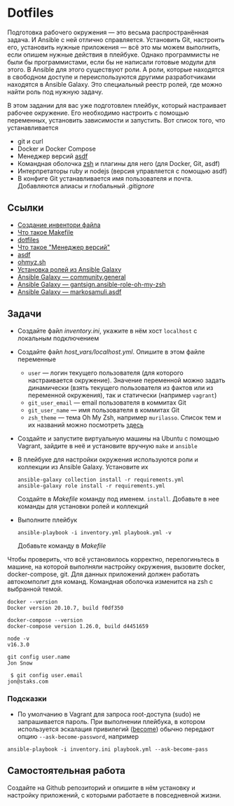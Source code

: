 # Dotfiles

Подготовка рабочего окружения — это весьма распространённая задача. И Ansible с ней отлично справляется. Установить Git, настроить его, установить нужные приложения — всё это мы можем выполнить, если опишем нужные действия в плейбуке. Однако программисты не были бы программистами, если бы не написали готовые модули для этого. В Ansible для этого существуют роли. А роли, которые находятся в свободном доступе и переиспользуются другими разработчиками находятся в Ansible Galaxy. Это специальный реестр ролей, где можно найти роль под нужную задачу.

В этом задании для вас уже подготовлен плейбук, который настраивает рабочее окружение. Его необходимо настроить с помощью переменных, установить зависимости и запустить. Вот список того, что устанавливается

* git и curl
* Docker и Docker Compose
* Менеджер версий [asdf](https://asdf-vm.com/)
* Командная оболочка [zsh](https://www.zsh.org/) и плагины для него (для Docker, Git, asdf)
* Интерпретаторы ruby и nodejs (версия управляется с помощью asdf)
* В конфиге Git устанавливается имя пользователя и почта. Добавляются алиасы и глобальный *.gitignore*

## Ссылки

* [Создание инвентори файла](https://docs.ansible.com/ansible/latest/user_guide/intro_inventory.html#assigning-a-variable-to-one-machine-host-variables)
* [Что такое Makefile](https://guides.hexlet.io/makefile-as-task-runner/)
* [dotfiles]( https://github.com/mokevnin/dotfiles)
* [Что такое "Менеджер версий"](https://guides.hexlet.io/version_managers)
* [asdf](https://asdf-vm.com/#/core-manage-asdf)
* [ohmyz.sh](https://ohmyz.sh/)
* [Установка ролей из Ansible Galaxy](https://galaxy.ansible.com/docs/using/installing.html)
* [Ansible Galaxy — community.general](https://galaxy.ansible.com/community/general)
* [Ansible Galaxy — gantsign.ansible-role-oh-my-zsh](https://galaxy.ansible.com/community/general)
* [Ansible Galaxy — markosamuli.asdf](https://galaxy.ansible.com/markosamuli/asdf)

## Задачи

* Создайте файл *inventory.ini*, укажите в нём хост `localhost` с локальным подключением
* Создайте файл *host_vars/localhost.yml*. Опишите в этом файле переменные

  * `user` — логин текущего пользователя (для которого настраивается окружение). Значение переменной можно задать динамически (взять текущего пользователя из фактов или из переменной окружения), так и статически (например `vagrant`)
  * `git_user_email` — email пользователя в коммитах Git
  * `git_user_name` — имя пользователя в коммитах Git
  * `zsh_theme` —  тема Oh My Zsh, например `murilasso`. Список тем и их названий можно посмотреть [здесь](https://github.com/ohmyzsh/ohmyzsh/wiki/Themes)

* Создайте и запустите виртуальную машины на Ubuntu с помощью Vagrant, зайдите в неё и установите вручную `make` и `ansible`

* В плейбуке для настройки окружения используются роли и коллекции из Ansible Galaxy. Установите их

  ```shell
  ansible-galaxy collection install -r requirements.yml
  ansible-galaxy role install -r requirements.yml
  ```

  Создайте в *Makefile* команду под именем. `install`. Добавьте в нее команды для установки ролей и коллекций

* Выполните плейбук

  ```shell
  ansible-playbook -i inventory.yml playbook.yml -v
  ```

  Добавьте команду в *Makefile*

Чтобы проверить, что всё установилось корректно, перелогиньтесь в машине, на которой выполняли настройку окружения, вызовите docker, docker-compose, git. Для данных приложений должен работать автокомполит для команд. Командная оболочка изменится на zsh с выбранной темой.

```shell
docker --version
Docker version 20.10.7, build f0df350

docker-compose --version
docker-compose version 1.26.0, build d4451659

node -v
v16.3.0

git config user.name
Jon Snow

 $ git config user.email
jon@staks.com
```

### Подсказки

* По умолчанию в Vagrant для запроса root-доступа (sudo) не запрашивается пароль. При выполнении плейбука, в котором используется эскалация привилегий ([become](https://docs.ansible.com/ansible/latest/user_guide/become.html)) обычно передают опцию `--ask-become-password`, например

```shell
ansible-playbook -i inventory.ini playbook.yml --ask-become-pass
```

## Самостоятельная работа

Создайте на Github репозиторий и опишите в нём установку и настройку приложений, с которыми работаете в повседневной жизни.

